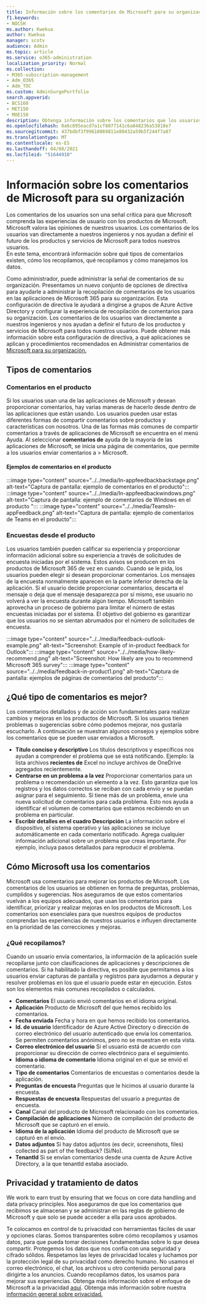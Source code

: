 ```yaml
---
title: Información sobre los comentarios de Microsoft para su organización
f1.keywords:
- NOCSH
ms.author: Kwekua
author: Kwekua
manager: scotv
audience: Admin
ms.topic: article
ms.service: o365-administration
localization_priority: Normal
ms.collection:
- M365-subscription-management
- Adm_O365
- Adm_TOC
ms.custom: AdminSurgePortfolio
search.appverid:
- BCS160
- MET150
- MOE150
description: Obtenga información sobre los comentarios que los usuarios pueden enviar a Microsoft sobre los productos de Microsoft.
ms.openlocfilehash: 0a6c895eacd7a1cf8077141c6a848236a53818e7
ms.sourcegitcommit: 437bdbf3f99610869811e80432a59b5f244f7a87
ms.translationtype: MT
ms.contentlocale: es-ES
ms.lasthandoff: 04/08/2021
ms.locfileid: "51644910"
---
```

# <a name="learn-about-microsoft-feedback-for-your-organization"></a>Información sobre los comentarios de Microsoft para su organización

Los comentarios de los usuarios son una señal crítica para que Microsoft comprenda las experiencias de usuario con los productos de Microsoft. Microsoft valora las opiniones de nuestros usuarios. Los comentarios de los usuarios van directamente a nuestros ingenieros y nos ayudan a definir el futuro de los productos y servicios de Microsoft para todos nuestros usuarios.  
En este tema, encontrará información sobre qué tipos de comentarios existen, cómo los recopilamos, qué recopilamos y cómo manejamos los datos.

Como administrador, puede administrar la señal de comentarios de su organización. Presentamos un nuevo conjunto de opciones de directiva para ayudarle a administrar la recopilación de comentarios de los usuarios en las aplicaciones de Microsoft 365 para su organización. Esta configuración de directiva le ayudará a dirigirse a grupos de Azure Active Directory y configurar la experiencia de recopilación de comentarios para su organización. Los comentarios de los usuarios van directamente a nuestros ingenieros y nos ayudan a definir el futuro de los productos y servicios de Microsoft para todos nuestros usuarios. Puede obtener más información sobre esta configuración de directiva, a qué aplicaciones se aplican y procedimientos recomendados en Administrar comentarios de [Microsoft para su organización.](../manage/manage-feedback-ms-org.md)

## <a name="feedback-types"></a>Tipos de comentarios

### <a name="in-product-feedback"></a>Comentarios en el producto

Si los usuarios usan una de las aplicaciones de Microsoft y desean proporcionar comentarios, hay varias maneras de hacerlo desde dentro de las aplicaciones que están usando. Los usuarios pueden usar estas diferentes formas de compartir comentarios sobre productos y características con nosotros. Una de las formas más comunes de compartir comentarios a través de aplicaciones de Microsoft se encuentra en el menú Ayuda. Al seleccionar **comentarios de** ayuda de la mayoría de las aplicaciones de Microsoft, se inicia una página de comentarios, que permite a los usuarios enviar comentarios a  >   Microsoft.

#### <a name="in-product-feedback-examples"></a>Ejemplos de comentarios en el producto

:::image type="content" source="../../media/In-appfeedbackbackstage.png" alt-text="Captura de pantalla: ejemplo de comentarios en el producto":::
:::image type="content" source="../../media/In-appfeedbackwindows.png" alt-text="Captura de pantalla: ejemplo de comentarios de Windows en el producto ":::
:::image type="content" source="../../media/TeamsIn-appFeedback.png" alt-text="Captura de pantalla: ejemplo de comentarios de Teams en el producto":::

### <a name="in-product-surveys"></a>Encuestas desde el producto

Los usuarios también pueden calificar su experiencia y proporcionar información adicional sobre su experiencia a través de solicitudes de encuesta iniciadas por el sistema. Estos avisos se producen en los productos de Microsoft 365 de vez en cuando. Cuando se le pida, los usuarios pueden elegir si desean proporcionar comentarios. Los mensajes de la encuesta normalmente aparecen en la parte inferior derecha de la aplicación. Si el usuario decide proporcionar comentarios, descarta el mensaje o deja que el mensaje desaparezca por sí mismo, ese usuario no volverá a ver la encuesta durante algún tiempo. Microsoft también aprovecha un proceso de gobierno para limitar el número de estas encuestas iniciadas por el sistema.  El objetivo del gobierno es garantizar que los usuarios no se sientan abrumados por el número de solicitudes de encuesta.

:::image type="content" source="../../media/feedback-outlook-example.png" alt-text="Screenshot: Example of in-product feedback for Outlook":::
:::image type="content" source="../../media/how-likely-recommend.png" alt-text="Screenshot: How likely are you to recommend Microsoft 365 survey":::
:::image type="content" source="../../media/feedback-in-product1.png" alt-text="Captura de pantalla: ejemplos de páginas de comentarios del producto":::

## <a name="what-kind-of-feedback-is-best"></a>¿Qué tipo de comentarios es mejor?

Los comentarios detallados y de acción son fundamentales para realizar cambios y mejoras en los productos de Microsoft. Si los usuarios tienen problemas o sugerencias sobre cómo podemos mejorar, nos gustaría escucharlo. A continuación se muestran algunos consejos y ejemplos sobre los comentarios que se pueden usar enviados a Microsoft.

- **Título conciso y descriptivo**   Los títulos descriptivos y específicos nos ayudan a comprender el problema que se está notificando. Ejemplo: la lista archivos **recientes de** Excel no incluye archivos de OneDrive agregados recientemente.
- **Centrarse en un problema a la vez**   Proporcionar comentarios para un problema o recomendación un elemento a la vez. Esto garantiza que los registros y los datos correctos se reciban con cada envío y se puedan asignar para el seguimiento. Si tiene más de un problema, envíe una nueva solicitud de comentarios para cada problema. Esto nos ayuda a identificar el volumen de comentarios que estamos recibiendo en un problema en particular.
- **Escribir detalles en el cuadro Descripción**   La información sobre el dispositivo, el sistema operativo y las aplicaciones se incluye automáticamente en cada comentario notificado. Agrega cualquier información adicional sobre un problema que creas importante. Por ejemplo, incluya pasos detallados para reproducir el problema.

## <a name="how-microsoft-uses-feedback"></a>Cómo Microsoft usa los comentarios

Microsoft usa comentarios para mejorar los productos de Microsoft. Los comentarios de los usuarios se obtienen en forma de preguntas, problemas, cumplidos y sugerencias. Nos aseguramos de que estos comentarios vuelvan a los equipos adecuados, que usan los comentarios para identificar, priorizar y realizar mejoras en los productos de Microsoft. Los comentarios son esenciales para que nuestros equipos de productos comprendan las experiencias de nuestros usuarios e influyen directamente en la prioridad de las correcciones y mejoras.

### <a name="what-do-we-collect"></a>¿Qué recopilamos?

Cuando un usuario envía comentarios, la información de la aplicación suele recopilarse junto con clasificaciones de aplicaciones y descripciones de comentarios.  Si ha habilitado la directiva, es posible que permitamos a los usuarios enviar capturas de pantalla y registros para ayudarnos a depurar y resolver problemas en los que el usuario puede estar en ejecución. Estos son los elementos más comunes recopilados o calculados.

- **Comentarios**   El usuario envió comentarios en el idioma original.
- **Aplicación**   Producto de Microsoft del que hemos recibido los comentarios.
- **Fecha enviada**   Fecha y hora en que hemos recibido los comentarios.
- **Id. de usuario**   Identificador de Azure Active Directory o dirección de correo electrónico del usuario autenticado que envía los comentarios. Se permiten comentarios anónimos, pero no se muestran en esta vista.
- **Correo electrónico del usuario**   Si el usuario está de acuerdo con proporcionar su dirección de correo electrónico para el seguimiento.
- **Idioma o idioma de comentario**   Idioma original en el que se envió el comentario.
- **Tipo de comentarios**   Comentarios de encuestas o comentarios desde la aplicación.
- **Preguntas de encuesta**   Preguntas que le hicimos al usuario durante la encuesta.
- **Respuestas de encuesta**   Respuestas del usuario a preguntas de encuesta.
- **Canal**   Canal del producto de Microsoft relacionado con los comentarios.
- **Compilación de aplicaciones**   Número de compilación del producto de Microsoft que se capturó en el envío.
- **Idioma de la aplicación**   Idioma del producto de Microsoft que se capturó en el envío.
- **Datos adjuntos**   Si hay datos adjuntos (es decir, screenshots, files) collected as part of the feedback? (Sí/No).
- **TenantId**   Si se envían comentarios desde una cuenta de Azure Active Directory, a la que tenantId estaba asociado.

## <a name="data-handling-and-privacy"></a>Privacidad y tratamiento de datos

We work to earn trust by ensuring that we focus on core data handling and data privacy principles.
Nos aseguramos de que los comentarios que recibimos se almacenan y se administran en las reglas de gobierno de Microsoft y que solo se puede acceder a ella para usos aprobados.

Te colocamos en control de tu privacidad con herramientas fáciles de usar y opciones claras. Somos transparentes sobre cómo recopilamos y usamos datos, para que pueda tomar decisiones fundamentadas sobre lo que desea compartir. Protegemos los datos que nos confía con una seguridad y cifrado sólidos. Respetamos las leyes de privacidad locales y luchamos por la protección legal de su privacidad como derecho humano. No usamos el correo electrónico, el chat, los archivos u otro contenido personal para dirigirte a los anuncios. Cuando recopilamos datos, los usamos para mejorar sus experiencias. Obtenga más información sobre el enfoque de Microsoft a la privacidad [aquí](https://privacy.microsoft.com/). Obtenga más información sobre nuestra [información general sobre privacidad.](/compliance/assurance/assurance-privacy)
